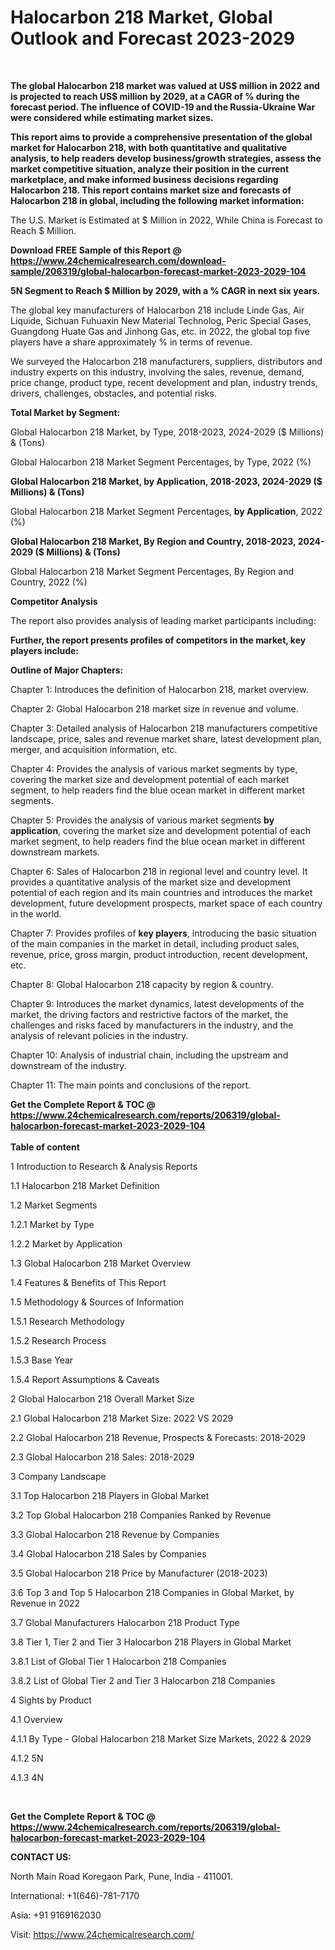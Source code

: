<h1>Halocarbon 218 Market, Global Outlook and Forecast 2023-2029</h1><br/><p><strong>The global Halocarbon 218 market was valued at US$ million in 2022 and is projected to reach US$ million by 2029, at a <strong>CAGR</strong> of % during the forecast period. The influence of COVID-19 and the Russia-Ukraine War were considered while estimating market sizes.</strong></p><p><strong>This report aims to provide a comprehensive presentation of the global market for Halocarbon 218, with both quantitative and qualitative analysis, to help readers develop business/growth strategies, assess the market competitive situation, analyze their position in the current marketplace, and make informed business decisions regarding Halocarbon 218. This report contains market size and forecasts of Halocarbon 218 in global, including the following market information:</strong></p><p>The U.S. Market is Estimated at $ Million in 2022, While China is Forecast to Reach $ Million.</p><div><b>Download FREE Sample of this Report @ <a href="https://www.24chemicalresearch.com/download-sample/206319/global-halocarbon-forecast-market-2023-2029-104">https://www.24chemicalresearch.com/download-sample/206319/global-halocarbon-forecast-market-2023-2029-104</a></b></div><p><strong>5N Segment to Reach $ Million by 2029, with a % <strong>CAGR</strong> in next six years.</strong></p><p>
 
 The global key manufacturers of Halocarbon 218 include Linde Gas, Air Liquide, Sichuan Fuhuaxin New Material Technolog, Peric Special Gases, Guangdong Huate Gas and Jinhong Gas, etc. in 2022, the global top five players have a share approximately % in terms of revenue.</p><p>We surveyed the Halocarbon 218 manufacturers, suppliers, distributors and industry experts on this industry, involving the sales, revenue, demand, price change, product type, recent development and plan, industry trends, drivers, challenges, obstacles, and potential risks.</p><p><strong>Total Market by Segment:</strong></p><p>Global Halocarbon 218 Market, by Type, 2018-2023, 2024-2029 ($ Millions) & (Tons)</p><p>Global Halocarbon 218 Market Segment Percentages, by Type, 2022 (%)</p><p><strong>Global Halocarbon 218 Market, <strong>by Application</strong>, 2018-2023, 2024-2029 ($ Millions) & (Tons)</strong></p><p>Global Halocarbon 218 Market Segment Percentages, <strong>by Application</strong>, 2022 (%)</p><p><strong>Global Halocarbon 218 Market, By Region and Country, 2018-2023, 2024-2029 ($ Millions) & (Tons)</strong></p><p>Global Halocarbon 218 Market Segment Percentages, By Region and Country, 2022 (%)</p><p><strong>Competitor Analysis</strong></p><p>The report also provides analysis of leading market participants including:</p><p><strong>Further, the report presents profiles of competitors in the market, <strong>key players</strong> include:</strong></p><p><strong>Outline of Major Chapters:</strong></p><p>Chapter 1: Introduces the definition of Halocarbon 218, market overview.</p><p>Chapter 2: Global Halocarbon 218 market size in revenue and volume.</p><p>Chapter 3: Detailed analysis of Halocarbon 218 manufacturers competitive landscape, price, sales and revenue market share, latest development plan, merger, and acquisition information, etc.</p><p>Chapter 4: Provides the analysis of various market segments by type, covering the market size and development potential of each market segment, to help readers find the blue ocean market in different market segments.</p><p>Chapter 5: Provides the analysis of various market segments <strong>by application</strong>, covering the market size and development potential of each market segment, to help readers find the blue ocean market in different downstream markets.</p><p>Chapter 6: Sales of Halocarbon 218 in regional level and country level. It provides a quantitative analysis of the market size and development potential of each region and its main countries and introduces the market development, future development prospects, market space of each country in the world.</p><p>Chapter 7: Provides profiles of <strong>key players</strong>, introducing the basic situation of the main companies in the market in detail, including product sales, revenue, price, gross margin, product introduction, recent development, etc.</p><p>Chapter 8: Global Halocarbon 218 capacity by region & country.</p><p>Chapter 9: Introduces the market dynamics, latest developments of the market, the driving factors and restrictive factors of the market, the challenges and risks faced by manufacturers in the industry, and the analysis of relevant policies in the industry.</p><p>Chapter 10: Analysis of industrial chain, including the upstream and downstream of the industry.</p><p>Chapter 11: The main points and conclusions of the report.</p><div><b>Get the Complete Report & TOC @ <a href="https://www.24chemicalresearch.com/reports/206319/global-halocarbon-forecast-market-2023-2029-104">https://www.24chemicalresearch.com/reports/206319/global-halocarbon-forecast-market-2023-2029-104</a></b></div><br><b>Table of content</b><p>1 Introduction to Research & Analysis Reports<br />
 
  1.1 Halocarbon 218 Market Definition<br />
 
  1.2 Market Segments<br />
 
  1.2.1 Market by Type<br />
 
  1.2.2 Market by Application<br />
 
  1.3 Global Halocarbon 218 Market Overview<br />
 
  1.4 Features & Benefits of This Report<br />
 
  1.5 Methodology & Sources of Information<br />
 
  1.5.1 Research Methodology<br />
 
  1.5.2 Research Process<br />
 
  1.5.3 Base Year<br />
 
  1.5.4 Report Assumptions & Caveats<br />
 
 2 Global Halocarbon 218 Overall Market Size<br />
 
  2.1 Global Halocarbon 218 Market Size: 2022 VS 2029<br />
 
  2.2 Global Halocarbon 218 Revenue, Prospects & Forecasts: 2018-2029<br />
 
  2.3 Global Halocarbon 218 Sales: 2018-2029<br />
 
 3 Company Landscape<br />
 
  3.1 Top Halocarbon 218 Players in Global Market<br />
 
  3.2 Top Global Halocarbon 218 Companies Ranked by Revenue<br />
 
  3.3 Global Halocarbon 218 Revenue by Companies<br />
 
  3.4 Global Halocarbon 218 Sales by Companies<br />
 
  3.5 Global Halocarbon 218 Price by Manufacturer (2018-2023)<br />
 
  3.6 Top 3 and Top 5 Halocarbon 218 Companies in Global Market, by Revenue in 2022<br />
 
  3.7 Global Manufacturers Halocarbon 218 Product Type<br />
 
  3.8 Tier 1, Tier 2 and Tier 3 Halocarbon 218 Players in Global Market<br />
 
  3.8.1 List of Global Tier 1 Halocarbon 218 Companies<br />
 
  3.8.2 List of Global Tier 2 and Tier 3 Halocarbon 218 Companies<br />
 
 4 Sights by Product<br />
 
  4.1 Overview<br />
 
  4.1.1 By Type - Global Halocarbon 218 Market Size Markets, 2022 & 2029<br />
 
  4.1.2 5N<br />
 
  4.1.3 4N<br />
 
  <br><div><b>Get the Complete Report & TOC @ <a href="https://www.24chemicalresearch.com/reports/206319/global-halocarbon-forecast-market-2023-2029-104">https://www.24chemicalresearch.com/reports/206319/global-halocarbon-forecast-market-2023-2029-104</a></b></div></p>
 
 <b>CONTACT US:</b><br>
 
 North Main Road Koregaon Park, Pune, India - 411001.<br/>
 
 International: +1(646)-781-7170<br/>
 
 Asia: +91 9169162030<br/>
 
 Visit: <a href="https://www.24chemicalresearch.com/">https://www.24chemicalresearch.com/</a>
 
 <br>